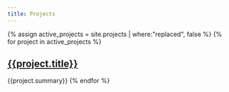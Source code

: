 ```yaml
---
title: Projects
---
```

{% assign active_projects = site.projects | where:"replaced", false %}
{% for project in active_projects %}
## [{{project.title}}]({{project.url}})
{{project.summary}}
{% endfor %}
